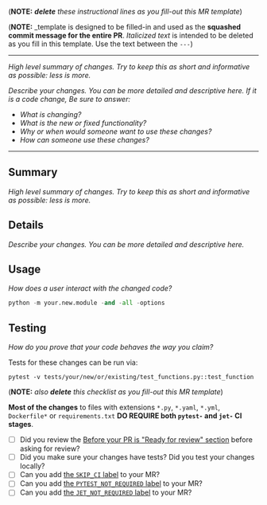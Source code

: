 (**NOTE:** _**delete** these instructional lines as you fill-out this MR template_)

(**NOTE:** _template is designed to be filled-in and used as the **squashed commit message for the entire PR**. _Italicized text_ is intended to be deleted as you fill in this template. Use the text between the `---`)

---

_High level summary of changes. Try to keep this as short and informative as possible: less is more._

_Describe your changes. You can be more detailed and descriptive here. If it is a code change, Be sure to answer:_
  - _What is changing?_
  - _What is the new or fixed functionality?_
  - _Why or when would someone want to use these changes?_
  - _How can someone use these changes?_
---

## Summary
_High level summary of changes. Try to keep this as short and informative as possible: less is more._

## Details
_Describe your changes. You can be more detailed and descriptive here._

## Usage
_How does a user interact with the changed code?_
```python
python -m your.new.module -and -all -options
```

## Testing
_How do you prove that your code behaves the way you claim?_

Tests for these changes can be run via:
```shell
pytest -v tests/your/new/or/existing/test_functions.py::test_function
```


(**NOTE:** _also **delete** this checklist as you fill-out this MR template_)

**Most of the changes** to files with extensions `*.py`, `*.yaml`, `*.yml`, `Dockerfile*` or `requirements.txt` **DO REQUIRE both `pytest-` and `jet-` CI stages**.

- [ ] Did you review the [Before your PR is "Ready for review" section](https://gitlab-master.nvidia.com/clara-discovery/bionemo/-/blob/dev/CONTRIBUTING.md?ref_type=heads#before-pr-ready) before asking for review?
- [ ] Did you make sure your changes have tests? Did you test your changes locally?
- [ ] Can you add [the `SKIP_CI` label](https://gitlab-master.nvidia.com/clara-discovery/bionemo/-/blob/dev/CONTRIBUTING.md?ref_type=heads#skip-ci) to your MR?
- [ ] Can you add [the `PYTEST_NOT_REQUIRED` label](https://gitlab-master.nvidia.com/clara-discovery/bionemo/-/blob/dev/CONTRIBUTING.md?ref_type=heads#skip-pytest) to your MR?
- [ ] Can you add [the `JET_NOT_REQUIRED` label](https://gitlab-master.nvidia.com/clara-discovery/bionemo/-/blob/dev/CONTRIBUTING.md?ref_type=heads#skip-jet) to your MR?
